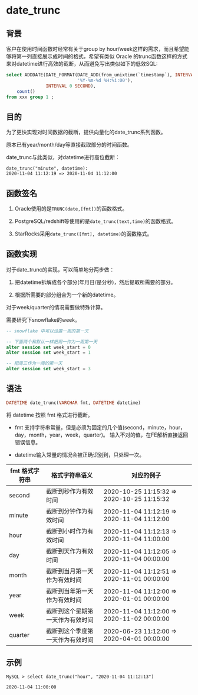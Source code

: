 # date_trunc

## 背景

客户在使用时间函数时经常有关于group by hour/week这样的需求，而且希望能够将第一列直接展示成时间的格式，希望有类似 Oracle 的trunc函数这样的方式来对datetime进行高效的截断，从而避免写出类似如下的低效SQL:

```sql
select ADDDATE(DATE_FORMAT(DATE_ADD(from_unixtime(`timestamp`), INTERVAL 8 HOUR),
                           '%Y-%m-%d %H:%i:00'),
               INTERVAL 0 SECOND),
    count()
from xxx group 1 ;
```

## 目的

为了更快实现对时间数据的截断，提供向量化的date_trunc系列函数。

原本已有year/month/day等直接截取部分的时间函数。

date_trunc与此类似，对datetime进行高位截断：

```Plain Text
date_trunc("minute", datetime):
2020-11-04 11:12:19 => 2020-11-04 11:12:00
```

## 函数签名

1. Oracle使用的是`TRUNC(date,[fmt])`的函数格式。

2. PostgreSQL/redshift等使用的是`date_trunc(text,time)`的函数格式。

3. StarRocks采用`date_trunc([fmt], datetime)`的函数格式。

## 函数实现

对于date_trunc的实现，可以简单地分两步做：

1. 把datetime拆解成各个部分(年月日/是分秒)，然后提取所需要的部分。

2. 根据所需要的部分组合为一个新的datetime。

对于week/quarter的情况需要做特殊计算。

需要研究下snowflake的week。

```SQL
-- snowflake 中可以设置一周的第一天

-- 下面两个和默认一样把周一作为一周第一天
alter session set week_start = 0
alter session set week_start = 1

-- 把周三作为一周的第一天
alter session set week_start = 3
```

## 语法

```Haskell
DATETIME date_trunc(VARCHAR fmt, DATETIME datetime)
```

将 datetime 按照 fmt 格式进行截断。

* fmt 支持字符串常量，但是必须为固定的几个值(second，minute，hour，day，month，year，week，quarter)。
输入不对的值，在FE解析直接返回错误信息。

* datetime输入常量的情况会被正确识别到，只处理一次。

|  fmt 格式字符串   |  格式字符串语义   |  对应的例子  |
| --- | --- | --- |
| second |  截断到秒作为有效时间   |  2020-10-25 11:15:32 => 2020-10-25 11:15:32  |
| minute | 截断到分钟作为有效时间 | 2020-11-04 11:12:19 => 2020-11-04 11:12:00 |
| hour | 截断到小时作为有效时间 | 2020-11-04 11:12:13 => 2020-11-04 11:00:00 |
| day | 截断到天作为有效时间 | 2020-11-04 11:12:05 => 2020-11-04 00:00:00 |
| month | 截断到当月第一天作为有效时间 | 2020-11-04 11:12:51 => 2020-11-01 00:00:00 |
| year | 截断到当年第一天作为有效时间 | 2020-11-04 11:12:00 => 2020-01-01 00:00:00 |
| week | 截断到这个星期第一天作为有效时间 | 2020-11-04 11:12:00 => 2020-11-02 00:00:00 |
| quarter | 截断到这个季度第一天作为有效时间 | 2020-06-23 11:12:00 => 2020-04-01 00:00:00 |

## 示例

```Plain Text
MySQL > select date_trunc("hour", "2020-11-04 11:12:13")

2020-11-04 11:00:00
```
